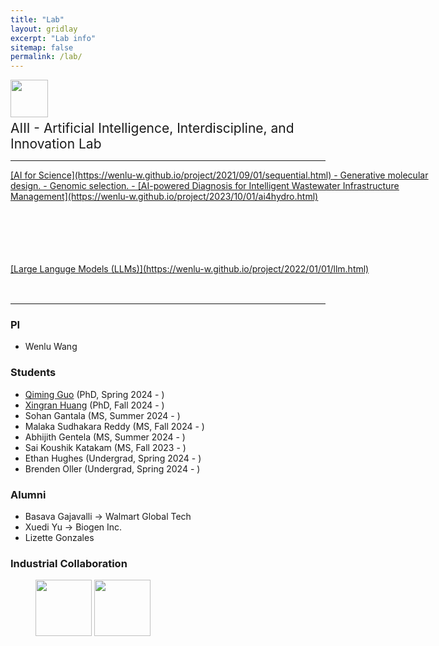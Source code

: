 ```yaml
---
title: "Lab"
layout: gridlay
excerpt: "Lab info"
sitemap: false
permalink: /lab/
---
```


<img src="{{ site.url }}{{ site.baseurl }}/images/aiii.png" style="width: 60px; box-shadow: none"> <span style="font-size:1.5em;"> <br> AIII - Artificial Intelligence, Interdiscipline, and Innovation Lab </span>

------------------------------------------

<div style="width: 100%;">
<div style="height: 150px; width: 700px;"> 
  <ins>[AI for Science](https://wenlu-w.github.io/project/2021/09/01/sequential.html)<ins>
- Generative molecular design. 
- Genomic selection. 
- <ins>[AI-powered Diagnosis for Intelligent Wastewater Infrastructure Management](https://wenlu-w.github.io/project/2023/10/01/ai4hydro.html)</ins>
</div>
</div>

<div style="width: 100%;">
<div style="height: 50px; width: 1000px;"> 
  <ins>[Large Languge Models (LLMs)](https://wenlu-w.github.io/project/2022/01/01/llm.html)</ins>
</div>
</div>

------------------------------------------

### PI 

- Wenlu Wang

### Students

- [Qiming Guo]() (PhD, Spring 2024 - )
- [Xingran Huang]() (PhD, Fall 2024 - )
- Sohan Gantala (MS, Summer 2024 - )
- Malaka Sudhakara Reddy (MS, Fall 2024 - )
- Abhijith Gentela (MS, Summer 2024 - )
- Sai Koushik Katakam (MS, Fall 2023 - )
- Ethan Hughes (Undergrad, Spring 2024 - )
- Brenden Oller (Undergrad, Spring 2024 - )

### Alumni
- Basava Gajavalli -> Walmart Global Tech
- Xuedi Yu -> Biogen Inc.
- Lizette Gonzales

### Industrial Collaboration

<left><figure class="third">
  <img src="{{ site.url }}{{ site.baseurl }}/images/biogen.jpeg" style="width: 90px; box-shadow: none">
  <img src="{{ site.url }}{{ site.baseurl }}/images/gmj.jpeg" style="width: 90px; box-shadow: none">
</figure></left>








